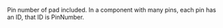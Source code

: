 Pin number of pad included. In a component with many pins, each pin has an ID, that ID is PinNumber.